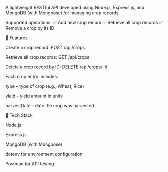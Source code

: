 A lightweight RESTful API developed using Node.js, Express.js, and MongoDB (with Mongoose) for managing crop records.

Supported operations:
✅ Add new crop record
✅ Retrieve all crop records
✅ Remove a crop by its ID

🚀 Features

Create a crop record: POST /api/crops

Retrieve all crop records: GET /api/crops

Delete a crop record by ID: DELETE /api/crops/:id

Each crop entry includes:

type – type of crop (e.g., Wheat, Rice)

yield – yield amount in units

harvestDate – date the crop was harvested

🧰 Tech Stack

Node.js

Express.js

MongoDB (with Mongoose)

dotenv for environment configuration

Postman for API testing
